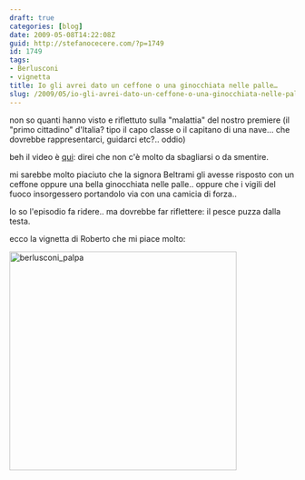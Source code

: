 ```yaml
---
draft: true
categories: [blog]
date: 2009-05-08T14:22:08Z
guid: http://stefanocecere.com/?p=1749
id: 1749
tags:
- Berlusconi
- vignetta
title: Io gli avrei dato un ceffone o una ginocchiata nelle palle…
slug: /2009/05/io-gli-avrei-dato-un-ceffone-o-una-ginocchiata-nelle-palle/
---
```


non so quanti hanno visto e riflettuto sulla "malattia" del nostro premiere (il "primo cittadino" d'Italia? tipo il capo classe o il capitano di una nave… che dovrebbe rappresentarci, guidarci etc?.. oddio)

beh il video è [qui](http://www.youtube.com/watch?v=8SRhU_li53c): direi che non c'è molto da sbagliarsi o da smentire.

mi sarebbe molto piaciuto che la signora Beltrami gli avesse risposto con un ceffone oppure una bella ginocchiata nelle palle.. oppure che i vigili del fuoco insorgessero portandolo via con una camicia di forza..

lo so l'episodio fa ridere.. ma dovrebbe far riflettere: il pesce puzza dalla testa.
  
ecco la vignetta di Roberto che mi piace molto:

<img class="aligncenter size-full wp-image-1750" title="berlusconi_palpa" src="http://stefanocecere.com/wp-content/uploads/sites/3/2009/05/berlusconi_palpa.jpg" alt="berlusconi_palpa" width="400" height="385" srcset="http://stefanocecere.com/wp-content/uploads/sites/3/2009/05/berlusconi_palpa.jpg 400w, http://stefanocecere.com/wp-content/uploads/sites/3/2009/05/berlusconi_palpa-300x289.jpg 300w" sizes="(max-width: 400px) 100vw, 400px" />